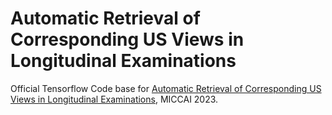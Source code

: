 # Automatic Retrieval of Corresponding US Views in Longitudinal Examinations
Official Tensorflow Code base for [Automatic Retrieval of Corresponding US Views in Longitudinal Examinations](https://arxiv.org/abs/2306.04739), MICCAI 2023.
